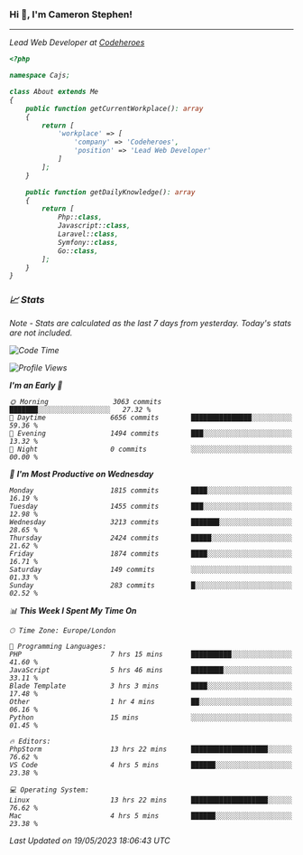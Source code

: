### Hi 👋, I'm Cameron Stephen!
<hr>
<p><em>Lead Web Developer at <a href="https://codeheroes.co.uk">Codeheroes</a></p>


```php
<?php

namespace Cajs;

class About extends Me
{
    public function getCurrentWorkplace(): array
    {
        return [
            'workplace' => [
                'company' => 'Codeheroes',
                'position' => 'Lead Web Developer'
            ]
        ];
    }

    public function getDailyKnowledge(): array
    {
        return [
            Php::class,
            Javascript::class,
            Laravel::class,
            Symfony::class,
            Go::class,
        ];
    }
}
```

### 📈 Stats
<p><em>Note - Stats are calculated as the last 7 days from yesterday. Today's stats are not included.</em></p>


<!--START_SECTION:waka-->
![Code Time](http://img.shields.io/badge/Code%20Time-3%2C394%20hrs%2058%20mins-blue)

![Profile Views](http://img.shields.io/badge/Profile%20Views-0-blue)

**I'm an Early 🐤** 

```text
🌞 Morning                3063 commits        ███████░░░░░░░░░░░░░░░░░░   27.32 % 
🌆 Daytime                6656 commits        ███████████████░░░░░░░░░░   59.36 % 
🌃 Evening                1494 commits        ███░░░░░░░░░░░░░░░░░░░░░░   13.32 % 
🌙 Night                  0 commits           ░░░░░░░░░░░░░░░░░░░░░░░░░   00.00 % 
```
📅 **I'm Most Productive on Wednesday** 

```text
Monday                   1815 commits        ████░░░░░░░░░░░░░░░░░░░░░   16.19 % 
Tuesday                  1455 commits        ███░░░░░░░░░░░░░░░░░░░░░░   12.98 % 
Wednesday                3213 commits        ███████░░░░░░░░░░░░░░░░░░   28.65 % 
Thursday                 2424 commits        █████░░░░░░░░░░░░░░░░░░░░   21.62 % 
Friday                   1874 commits        ████░░░░░░░░░░░░░░░░░░░░░   16.71 % 
Saturday                 149 commits         ░░░░░░░░░░░░░░░░░░░░░░░░░   01.33 % 
Sunday                   283 commits         █░░░░░░░░░░░░░░░░░░░░░░░░   02.52 % 
```


📊 **This Week I Spent My Time On** 

```text
🕑︎ Time Zone: Europe/London

💬 Programming Languages: 
PHP                      7 hrs 15 mins       ██████████░░░░░░░░░░░░░░░   41.60 % 
JavaScript               5 hrs 46 mins       ████████░░░░░░░░░░░░░░░░░   33.11 % 
Blade Template           3 hrs 3 mins        ████░░░░░░░░░░░░░░░░░░░░░   17.48 % 
Other                    1 hr 4 mins         ██░░░░░░░░░░░░░░░░░░░░░░░   06.16 % 
Python                   15 mins             ░░░░░░░░░░░░░░░░░░░░░░░░░   01.45 % 

🔥 Editors: 
PhpStorm                 13 hrs 22 mins      ███████████████████░░░░░░   76.62 % 
VS Code                  4 hrs 5 mins        ██████░░░░░░░░░░░░░░░░░░░   23.38 % 

💻 Operating System: 
Linux                    13 hrs 22 mins      ███████████████████░░░░░░   76.62 % 
Mac                      4 hrs 5 mins        ██████░░░░░░░░░░░░░░░░░░░   23.38 % 
```


 Last Updated on 19/05/2023 18:06:43 UTC
<!--END_SECTION:waka-->
